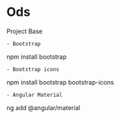 # Ods

Project Base

    - Bootstrap
npm install bootstrap

    - Bootstrap icons
npm install bootstrap bootstrap-icons

    - Angular Material
ng add @angular/material